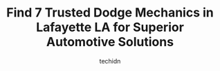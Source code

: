 ---
layout: ampstory
image: https://images.unsplash.com/photo-1471479917193-f00955256257?ixlib=rb-4.0.3&ixid=MnwxMjA3fDB8MHxwaG90by1wYWdlfHx8fGVufDB8fHx8&auto=format&fit=crop&w=640&h=853&q=80
author: techidn
featured: false
description: If youre in need of trustworthy and skilled Dodge Mechanic in Lafayette LA, USA, youll be pleased to discover the 7 best Dodge Mechanic in town. Their expertise and commitment to customer 
title: Find 7 Trusted Dodge Mechanics in Lafayette LA for Superior Automotive Solutions
cover:
   title: Find 7 Trusted Dodge Mechanics in Lafayette LA for Superior Automotive Solutions
   subtitle: Rickpate
   background: https://images.unsplash.com/photo-1471479917193-f00955256257?ixlib=rb-4.0.3&ixid=MnwxMjA3fDB8MHxwaG90by1wYWdlfHx8fGVufDB8fHx8&auto=format&fit=crop&w=640&h=853&q=80

pages: 
 - layout: thirds
   top: <h1>#1 Christian Brothers Automotive Lafayette LA</h1>
   bottom: "<p>My experience was amazing with Christian Brothers Automotive! The staff are incredible! They keep communication with me concerning my truck, very informative. Everyone wa</p>"
   background: https://www.knot35.com/toplist/wp-content/uploads/2023/06/best-dodge-mechanic-1-in-lafayette-la-1685831534.jpeg
   backgroundblur: true
 - layout: thirds
   top: <h1>#2 Stans Auto Center</h1>
   bottom: "<p>3203 Johnston St, Lafayette, LA 70503, United States</p>"
   background: https://www.knot35.com/toplist/wp-content/uploads/2023/06/best-dodge-mechanic-2-in-lafayette-la-1685831534.jpeg
   cta:
      link: https://www.knot35.com/toplist/find-7-trusted-dodge-mechanics-in-lafayette-la-for-superior-automotive-solutions/
      text: Find 7 Trusted Dodge Mechanics in Lafayette LA for Superior Automotive Solutions
 - layout: thirds
   top: <h1>#3 SON AUTO REPAIR LLC</h1>
   bottom: "<p>2143 W Pinhook Rd, Lafayette, LA 70508, United States</p>"
   background: https://www.knot35.com/toplist/wp-content/uploads/2023/06/best-dodge-mechanic-3-in-lafayette-la-1685831535.jpeg
   cta:
      link: https://www.knot35.com/toplist/find-7-trusted-dodge-mechanics-in-lafayette-la-for-superior-automotive-solutions/
      text: Find 7 Trusted Dodge Mechanics in Lafayette LA for Superior Automotive Solutions
 - layout: thirds
   top: <h1>#4 Downtown Automotive</h1>
   bottom: "<p>210 W Third St, Lafayette, LA 70501, United States</p>"
   background: https://images.unsplash.com/photo-1567360425618-1594206637d2?ixlib=rb-4.0.3&ixid=MnwxMjA3fDB8MHxwaG90by1wYWdlfHx8fGVufDB8fHx8&auto=format&fit=crop&w=640&h=853&q=80
   cta:
      link: https://www.knot35.com/toplist/find-7-trusted-dodge-mechanics-in-lafayette-la-for-superior-automotive-solutions/
      text: Find 7 Trusted Dodge Mechanics in Lafayette LA for Superior Automotive Solutions
 - layout: thirds
   top: <h1>#5 Bertinots Auto Service, LLC</h1>
   bottom: "<p>416 Bertrand Dr, Lafayette, LA 70506, United States</p>"
   background: https://images.unsplash.com/photo-1489648022186-8f49310909a0?ixlib=rb-4.0.3&ixid=MnwxMjA3fDB8MHxwaG90by1wYWdlfHx8fGVufDB8fHx8&auto=format&fit=crop&w=640&h=853&q=80
   cta:
      link: https://www.knot35.com/toplist/find-7-trusted-dodge-mechanics-in-lafayette-la-for-superior-automotive-solutions/
      text: Find 7 Trusted Dodge Mechanics in Lafayette LA for Superior Automotive Solutions
 - layout: thirds
   top: <h1>#6 RPM Automotive</h1>
   bottom: "<p>503 Mudd Ave, Lafayette, LA 70501, United States</p>"
   background: https://images.unsplash.com/photo-1484589065579-248aad0d8b13?ixlib=rb-4.0.3&ixid=MnwxMjA3fDB8MHxwaG90by1wYWdlfHx8fGVufDB8fHx8&auto=format&fit=crop&w=640&h=853&q=80
   cta:
      link: https://www.knot35.com/toplist/find-7-trusted-dodge-mechanics-in-lafayette-la-for-superior-automotive-solutions/
      text: Find 7 Trusted Dodge Mechanics in Lafayette LA for Superior Automotive Solutions
 - layout: thirds
   top: <h1>#7 Automotive Specialists LLC.</h1>
   bottom: "<p>216 Carmel Dr, Lafayette, LA 70501, United States</p>"
   background: https://images.unsplash.com/photo-1608501821300-4f99e58bba77?ixlib=rb-4.0.3&ixid=MnwxMjA3fDB8MHxwaG90by1wYWdlfHx8fGVufDB8fHx8&auto=format&fit=crop&w=640&h=853&q=80
   cta:
      link: https://www.knot35.com/toplist/find-7-trusted-dodge-mechanics-in-lafayette-la-for-superior-automotive-solutions/
      text: Find 7 Trusted Dodge Mechanics in Lafayette LA for Superior Automotive Solutions
 - layout: thirds
   middle: Continue reading...
   background: https://images.unsplash.com/photo-1580610447943-1bfbef5efe07?ixlib=rb-4.0.3&ixid=MnwxMjA3fDB8MHxwaG90by1wYWdlfHx8fGVufDB8fHx8&auto=format&fit=crop&w=640&h=853&q=80
   cta:
      link: https://www.knot35.com/toplist/find-7-trusted-dodge-mechanics-in-lafayette-la-for-superior-automotive-solutions/
      text: Find 7 Trusted Dodge Mechanics in Lafayette LA for Superior Automotive Solutions
      
---